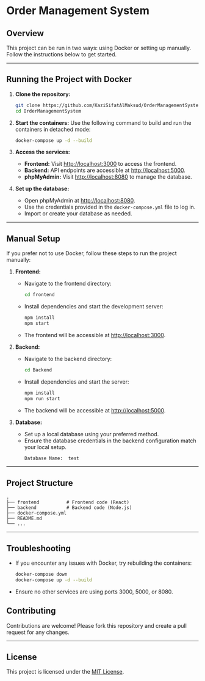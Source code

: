 # Order Management System

## Overview
This project can be run in two ways: using Docker or setting up manually. Follow the instructions below to get started.

---

## Running the Project with Docker

1. **Clone the repository:**
   ```bash
   git clone https://github.com/KaziSifatAlMaksud/OrderManagementSystem.git
   cd OrderManagementSystem
   ```

2. **Start the containers:**
   Use the following command to build and run the containers in detached mode:
   ```bash
   docker-compose up -d --build
   ```

3. **Access the services:**
   - **Frontend:** Visit [http://localhost:3000](http://localhost:3000) to access the frontend.
   - **Backend:** API endpoints are accessible at [http://localhost:5000](http://localhost:5000).
   - **phpMyAdmin:** Visit [http://localhost:8080](http://localhost:8080) to manage the database.

4. **Set up the database:**
   - Open phpMyAdmin at [http://localhost:8080](http://localhost:8080).
   - Use the credentials provided in the `docker-compose.yml` file to log in.
   - Import or create your database as needed.

---

## Manual Setup

If you prefer not to use Docker, follow these steps to run the project manually:

1. **Frontend:**
   - Navigate to the frontend directory:
     ```bash
     cd frontend
     ```
   - Install dependencies and start the development server:
     ```bash
     npm install
     npm start
     ```
   - The frontend will be accessible at [http://localhost:3000](http://localhost:3000).

2. **Backend:**
   - Navigate to the backend directory:
     ```bash
     cd Backend
     ```
   - Install dependencies and start the server:
     ```bash
     npm install
     npm run start
     ```
   - The backend will be accessible at [http://localhost:5000](http://localhost:5000).

3. **Database:**
   - Set up a local database using your preferred method.
   - Ensure the database credentials in the backend configuration match your local setup.
     ```bash
     Database Name:  test
     ```
---

## Project Structure
```
.
├── frontend          # Frontend code (React)
├── backend           # Backend code (Node.js)
├── docker-compose.yml
├── README.md
└── ...
```

---

## Troubleshooting
- If you encounter any issues with Docker, try rebuilding the containers:
  ```bash
  docker-compose down
  docker-compose up -d --build
  ```
- Ensure no other services are using ports 3000, 5000, or 8080.

## Contributing
Contributions are welcome! Please fork this repository and create a pull request for any changes.

---

## License
This project is licensed under the [MIT License](LICENSE).
